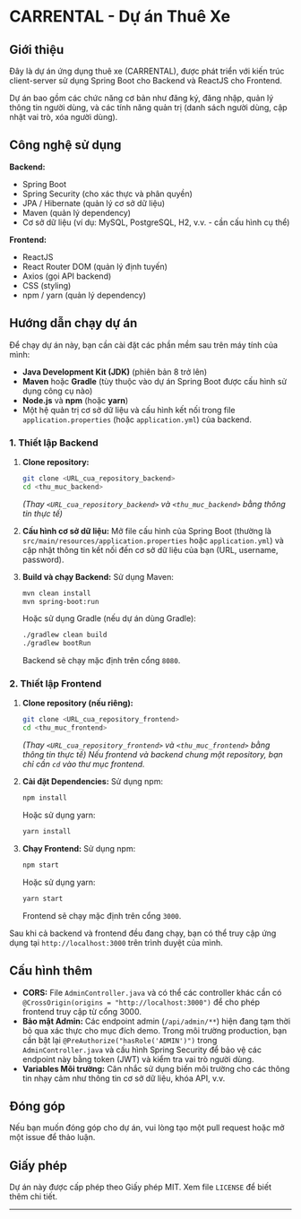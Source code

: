 # CARRENTAL - Dự án Thuê Xe
## Giới thiệu

Đây là dự án ứng dụng thuê xe (CARRENTAL), được phát triển với kiến trúc client-server sử dụng Spring Boot cho Backend và ReactJS cho Frontend.

Dự án bao gồm các chức năng cơ bản như đăng ký, đăng nhập, quản lý thông tin người dùng, và các tính năng quản trị (danh sách người dùng, cập nhật vai trò, xóa người dùng).

## Công nghệ sử dụng

**Backend:**
- Spring Boot
- Spring Security (cho xác thực và phân quyền)
- JPA / Hibernate (quản lý cơ sở dữ liệu)
- Maven (quản lý dependency)
- Cơ sở dữ liệu (ví dụ: MySQL, PostgreSQL, H2, v.v. - cần cấu hình cụ thể)

**Frontend:**
- ReactJS
- React Router DOM (quản lý định tuyến)
- Axios (gọi API backend)
- CSS (styling)
- npm / yarn (quản lý dependency)

## Hướng dẫn chạy dự án

Để chạy dự án này, bạn cần cài đặt các phần mềm sau trên máy tính của mình:

- **Java Development Kit (JDK)** (phiên bản 8 trở lên)
- **Maven** hoặc **Gradle** (tùy thuộc vào dự án Spring Boot được cấu hình sử dụng công cụ nào)
- **Node.js** và **npm** (hoặc **yarn**)
- Một hệ quản trị cơ sở dữ liệu và cấu hình kết nối trong file `application.properties` (hoặc `application.yml`) của backend.

### 1. Thiết lập Backend

1.  **Clone repository:**
    ```bash
    git clone <URL_cua_repository_backend>
    cd <thu_muc_backend>
    ```
    *(Thay `<URL_cua_repository_backend>` và `<thu_muc_backend>` bằng thông tin thực tế)*

2.  **Cấu hình cơ sở dữ liệu:**
    Mở file cấu hình của Spring Boot (thường là `src/main/resources/application.properties` hoặc `application.yml`) và cập nhật thông tin kết nối đến cơ sở dữ liệu của bạn (URL, username, password).

3.  **Build và chạy Backend:**
    Sử dụng Maven:
    ```bash
    mvn clean install
    mvn spring-boot:run
    ```
    Hoặc sử dụng Gradle (nếu dự án dùng Gradle):
    ```bash
    ./gradlew clean build
    ./gradlew bootRun
    ```
    Backend sẽ chạy mặc định trên cổng `8080`.

### 2. Thiết lập Frontend

1.  **Clone repository (nếu riêng):**
    ```bash
    git clone <URL_cua_repository_frontend>
    cd <thu_muc_frontend>
    ```
    *(Thay `<URL_cua_repository_frontend>` và `<thu_muc_frontend>` bằng thông tin thực tế)*
    *Nếu frontend và backend chung một repository, bạn chỉ cần `cd` vào thư mục frontend.*

2.  **Cài đặt Dependencies:**
    Sử dụng npm:
    ```bash
    npm install
    ```
    Hoặc sử dụng yarn:
    ```bash
    yarn install
    ```

3.  **Chạy Frontend:**
    Sử dụng npm:
    ```bash
    npm start
    ```
    Hoặc sử dụng yarn:
    ```bash
    yarn start
    ```
    Frontend sẽ chạy mặc định trên cổng `3000`.

Sau khi cả backend và frontend đều đang chạy, bạn có thể truy cập ứng dụng tại `http://localhost:3000` trên trình duyệt của mình.

## Cấu hình thêm

- **CORS:** File `AdminController.java` và có thể các controller khác cần có `@CrossOrigin(origins = "http://localhost:3000")` để cho phép frontend truy cập từ cổng 3000.
- **Bảo mật Admin:** Các endpoint admin (`/api/admin/**`) hiện đang tạm thời bỏ qua xác thực cho mục đích demo. Trong môi trường production, bạn cần bật lại `@PreAuthorize("hasRole('ADMIN')")` trong `AdminController.java` và cấu hình Spring Security để bảo vệ các endpoint này bằng token (JWT) và kiểm tra vai trò người dùng.
- **Variables Môi trường:** Cân nhắc sử dụng biến môi trường cho các thông tin nhạy cảm như thông tin cơ sở dữ liệu, khóa API, v.v.

## Đóng góp

Nếu bạn muốn đóng góp cho dự án, vui lòng tạo một pull request hoặc mở một issue để thảo luận.

## Giấy phép

Dự án này được cấp phép theo Giấy phép MIT. Xem file `LICENSE` để biết thêm chi tiết.

---
